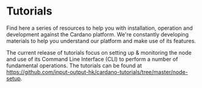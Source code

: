 # Tutorials

Find here a series of resources to help you with installation, operation and development against the Cardano platform. We're constantly developing materials to help you understand our platform and make use of its features. 

The current release of tutorials focus on setting up & monitoring the node and use of its Command Line Interface (CLI) to perform a number of fundamental operations. The tutorials can be found at https://github.com/input-output-hk/cardano-tutorials/tree/master/node-setup.
